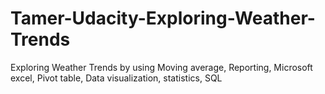 # Tamer-Udacity-Exploring-Weather-Trends
Exploring Weather Trends by using Moving average, Reporting, Microsoft excel, Pivot table, Data visualization, statistics, SQL
